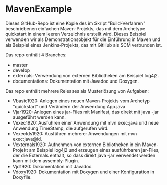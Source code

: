 ﻿# MavenExample
Dieses GitHub-Repo ist eine Kopie des im Skript "Build-Verfahren" beschriebenen einfachen Maven-Projekts, das mit dem Archetype quickstart
in einem leeren Verzeichnis erstellt wird. 
Dieses Beispiel verwenden wir als Demonstrationsobjekt für die Einführung in Maven und als Beispiel eines Jenkins-Projekts, das mit GitHub als SCM verbunden ist. 

Das repo enthält 4 Branches:
- master
- develop
- externals: Verwendung von externen Bibliotheken am Beispiel log4j2.
- documentations: Dokumentation mit Javadoc und Doxygen.

Das repo enthält mehrere Releases als Musterlösung von Aufgaben:
- Vbasic1920: Anlegen eines neuen Maven-Projekts vom Archetyp "quickstart" und Verändern der Anwendung App.java
- Vjar1920: Anlegen eines jar-Files mit Manifest, das direkt mit java -jar ausgeführt werden kann.
- Vexec1920: Ausführen einer Anwendung mit mvn exec:java und neue Anwendung TimeStamp, die aufgerufen wird.
- VexecIds1920: Ausführen mehrerer Anwendungen mit mvn exec:java@id.
- Vexternals1920: Aufnehmen von externen Bibliotheken in ein Maven-Projekt am Beispiel log4j2 und erzeugen eines ausführbaren jar-Files, der die Externals enthält, so dass direkt java -jar verwendet werden kann mit dem 
assembly-Plugin.
- Vjd1920: Dokumentation mit Javadoc.
- Vdoxy1920: Dokumentation mit Doxygen und einer Konfiguration in Doxyfile. 
